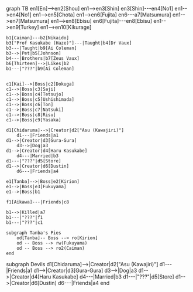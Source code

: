 graph TB
	en1[En]-->en2[Shou]
	en1-->en3[Shin]
		en3[Shin]---en4[No1]
	en1-->en4[No1]
	en1-->en5[Chota]
	en1-->en6[Fujita]
		en6---a7[Matsumura]
	en1-->en7[Matsumura]
	en1-->en8[Ebisu]
		en6[Fujita]---en8[Ebisu]
	en1-->en9[Turkey]
	en1-->en10[Kikurage]

	b1[Caiman]---b2[Nikaido]
	b3["Prof Kasukabe (Haze)"]---|Taught|b4[Dr Vaux]
	b3---|Taught|b9[Ai Coleman]
	b3-->|Pet|b5[Johnson]
	b4---|Brothers|b7[Zeus Vaux]
	b6[Thirteen]-->|Likes|b2
	b1---|"???"|b9[Ai Coleman]


	c1[Kai]-->|Boss|c2[Dokuga]
	c1-->|Boss|c3[Saji]
	c1-->|Boss|c4[Tetsujo]
	c1-->|Boss|c5[Ushishimada]
	c1-->|Boss|c6[Ton]
	c1-->|Boss|c7[Natsuki]
	c1-->|Boss|c8[Risu]
	c1-->|Boss|c9[Yasaka]

	d1[Chidaruma]-->|Creator|d2["Asu (Kawajiri)"]
		d1---|Friends|a1
	d1-->|Creator|d3[Gura-Gura]
		d3-->|Dog|a3
	d1-->|Creator|d4[Haru Kasukabe]
		d4---|Married|b3
	d1---|"???"|d5[Store]
	d1-->|Creator|d6[Dustin]
		d6---|Friends|a4

	e1[Tanba]-->|Boss|e2[Kirion]
	e1-->|Boss|e3[Fukuyama]
	e1-->|Boss|b1

	f1[Aikawa]---|Friends|c8

	b1-->|Killed|a7
	b1---|"???"|f1
	b1---|"???"|c1

    subgraph Tanba's Pies
        od[Tanba]-- Boss --> ro[Kirion]
        od -- Boss --> rw(Fukuyama)
        od -- Boss --> ro2(Caiman)
    end

subgraph Devils
	d1[Chidaruma]-->|Creator|d2["Asu (Kawajiri)"]
		d1---|Friends|a1
	d1-->|Creator|d3[Gura-Gura]
		d3-->|Dog|a3
	d1-->|Creator|d4[Haru Kasukabe]
		d4---|Married|b3
	d1---|"???"|d5[Store]
	d1-->|Creator|d6[Dustin]
		d6---|Friends|a4
end 
